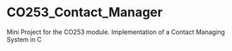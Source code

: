 # CO253_Contact_Manager
Mini Project for the CO253 module. Implementation of a Contact Managing System in C
